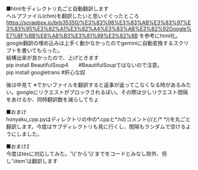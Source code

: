 ■htmlをディレクトリ丸ごと自動翻訳します  
ヘルプファイル(chm)を翻訳したいと思いぐぐったところ  
https://scrapbox.io/brb35350/%E3%83%98%E3%83%AB%E3%83%97%E3%83%95%E3%82%A1%E3%82%A4%E3%83%AB%E3%82%92Google%E7%BF%BB%E8%A8%B3%E3%81%99%E3%82%8B
を参考にhtml化。google翻訳の埋め込みは上手く動かなかったのでgeminiに自動変換するスクリプトを書いてもらった。  
結構出来が良かったので、上げときます  
pip install BeautifulSoup4　　#BeautifulSoupではないので注意。  
pip install googletrans       #肝心な奴  

後は中見て
※でかいファイルを翻訳すると返事が返ってこなくなる時があるみたい。googleにリクエストがブロックされるぽい。その際は少しリクエスト間隔をあけるか、同時翻訳数を減らしてちょ  

■おまけ  
honyaku_cpp.pyはディレクトリの中の*.cppと*.hのコメント(//と/* */)を丸ごと翻訳します。今度はサブディレクトリも見に行くし、間隔もランダムで空けるようにしました。  

■おまけ2  
今度はtexに対応してみた。'\\{'から'\\}'までをコードとみなし除外、但し'\item'は翻訳します  
  
